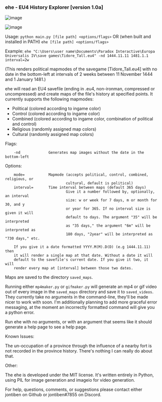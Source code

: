 ### ehe - EU4 History Explorer [version 1.0a]

![image](https://github.com/jontiben/eu4-history-explorer/assets/25780026/4e65acc9-790a-4a62-8ccb-9cb50c49caa1)

![image](https://github.com/jontiben/eu4-history-explorer/assets/25780026/90b6f448-aa12-441d-bb72-b9e59a3cab90)

Usage:    `python main.py [file path] <options/flags>` OR (when built and installed in PATH) `ehe [file path] <options/flags>`

Example: `ehe "C:\Users\user name\Documents\Paradox Interactive\Europa Universalis IV\save games\Tidore_Tall.eu4" -nd 1444.11.11 1481.1.1 interval=2w`

(This renders political mapmodes of the savegame [Tidore_Tall.eu4] with no date in the bottom-left at intervals of 2 weeks between 11 November 1444 and 1 January 1481.)

ehe will read an EU4 savefile (ending in .eu4, non-ironman, compressed or uncompressed) and create maps of the file's history at specified points.
It currently supports the following mapmodes:
- Political (colored according to ingame color)
- Control (colored according to ingame color)
- Combined (colored according to ingame color, combination of political and control)
- Religious (randomly assigned map colors)
- Cultural (randomly assigned map colors)

Flags:

        -nd             Generates map images without the date in the bottom-left

Options:

        mode=           Mapmode (accepts political, control, combined, religious, or
                                cultural, default is political)
        interval=       Time interval between maps (default 365 days)
                                Give it a number followed by, optionally, an interval
                                size: w or week for 7 days, m or month for 30, and y
                                or year for 365. If no interval size is given it will
                                default to days. The argument "35" will be interpreted
                                as "35 days," the argument "6m" will be interpreted as
                                180 days, "2year" will be interpreted as "730 days," etc.

        If you give it a date formatted YYYY.M(M).D(D) (e.g 1444.11.11) then
        it will render a single map at that date. Without a date it will
        default to the savefile's current date. If you give it two, it will
        render every map at [interval] between those two dates.

Maps are saved to the directory `saved_maps`.

Running either `mp4maker.py` or `gifmaker.py` will generate an mp4 or gif video out of every image in the `saved_maps` directory and save it to `saved_videos`. They currently take no arguments in the command-line, they'll be made nicer to work with soon. I'm additionally planning to add more graceful error messaging, at the moment an incorrectly formatted command will give you a python error.

Run ehe with no arguments, or with an argument that seems like it should generate a help page to see a help page.

Known Issues:

The un-occupation of a province through the influence of a nearby fort is not recorded in the province history. There's nothing I can really do about that.

Other:

The ehe is developed under the MIT license. It's written entirely in Python, using PIL for image generation and imageio for video generation.

For help, questions, comments, or suggestions please contact either jontiben on Github or jontiben#7855 on Discord.
